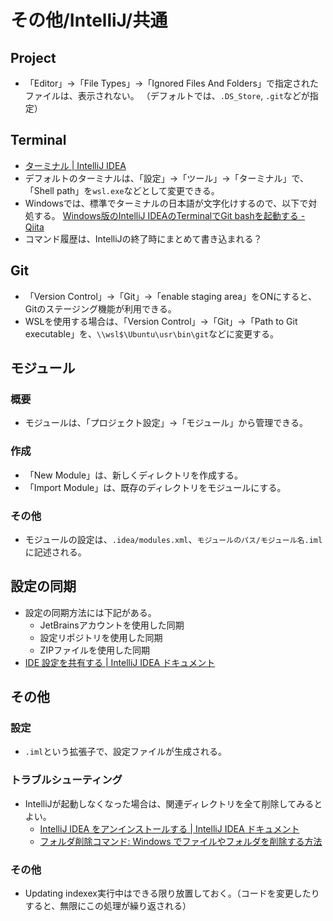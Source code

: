 # その他/IntelliJ/共通

## Project

- 「Editor」->「File Types」->「Ignored Files And Folders」で指定されたファイルは、表示されない。
  （デフォルトでは、`.DS_Store`, `.git`などが指定）

## Terminal

- [ターミナル | IntelliJ IDEA](https://pleiades.io/help/idea/terminal-emulator.html)
- デフォルトのターミナルは、「設定」→「ツール」→「ターミナル」で、「Shell path」を`wsl.exe`などとして変更できる。
- Windowsでは、標準でターミナルの日本語が文字化けするので、以下で対処する。
  [Windows版のIntelliJ IDEAのTerminalでGit bashを起動する - Qiita](https://qiita.com/EichiSanden/items/7c735c5d7ec33c51012c)
- コマンド履歴は、IntelliJの終了時にまとめて書き込まれる？

## Git

- 「Version Control」->「Git」->「enable staging area」をONにすると、Gitのステージング機能が利用できる。
- WSLを使用する場合は、「Version Control」->「Git」->「Path to Git executable」を、`\\wsl$\Ubuntu\usr\bin\git`などに変更する。

## モジュール

### 概要

- モジュールは、「プロジェクト設定」→「モジュール」から管理できる。

### 作成

- 「New Module」は、新しくディレクトリを作成する。
- 「Import Module」は、既存のディレクトリをモジュールにする。

### その他

- モジュールの設定は、`.idea/modules.xml`、`モジュールのパス/モジュール名.iml`に記述される。

## 設定の同期

- 設定の同期方法には下記がある。
  - JetBrainsアカウントを使用した同期
  - 設定リポジトリを使用した同期
  - ZIPファイルを使用した同期
- [IDE 設定を共有する | IntelliJ IDEA ドキュメント](https://pleiades.io/help/idea/sharing-your-ide-settings.html)

## その他

### 設定

- `.iml`という拡張子で、設定ファイルが生成される。

### トラブルシューティング

- IntelliJが起動しなくなった場合は、関連ディレクトリを全て削除してみるとよい。
  - [IntelliJ IDEA をアンインストールする | IntelliJ IDEA ドキュメント](https://pleiades.io/help/idea/uninstall.html)
  - [フォルダ削除コマンド: Windows でファイルやフォルダを削除する方法](https://www.freecodecamp.org/japanese/news/cmd-delete-folder-how-to-remove-files-and-folders-in-windows/)

### その他

- Updating indexex実行中はできる限り放置しておく。（コードを変更したりすると、無限にこの処理が繰り返される）

